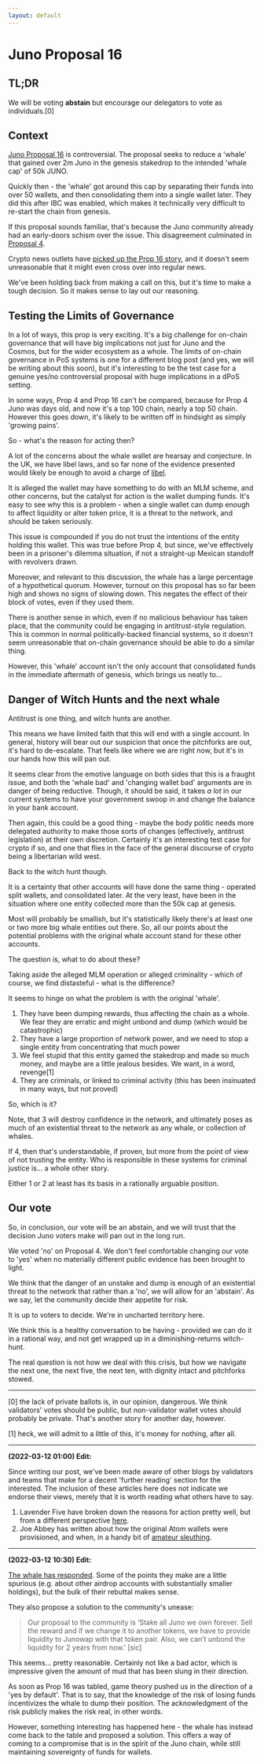 ```yaml
---
layout: default
---
```


# Juno Proposal 16

## TL;DR

We will be voting **abstain** but encourage our delegators to vote as individuals.[0]

## Context

[Juno Proposal 16](https://www.mintscan.io/juno/proposals/16) is controversial. The proposal seeks to reduce a 'whale' that gained over 2m Juno in the genesis stakedrop to the intended 'whale cap' of 50k JUNO.

Quickly then - the 'whale' got around this cap by separating their funds into over 50 wallets, and then consolidating them into a single wallet later. They did this after IBC was enabled, which makes it technically very difficult to re-start the chain from genesis.

If this proposal sounds familiar, that's because the Juno community already had an early-doors schism over the issue. This disagreement culminated in [Proposal 4](https://www.mintscan.io/juno/proposals/4).

Crypto news outlets have [picked up the Prop 16 story](https://www.coindesk.com/layer2/2022/03/11/juno-prop-16-we-can-vote-away-your-money-for-free), and it doesn't seem unreasonable that it might even cross over into regular news.

We've been holding back from making a call on this, but it's time to make a tough decision. So it makes sense to lay out our reasoning.

## Testing the Limits of Governance

In a lot of ways, this prop is very exciting. It's a big challenge for on-chain governance that will have big implications not just for Juno and the Cosmos, but for the wider ecosystem as a whole. The limits of on-chain governance in PoS systems is one for a different blog post (and yes, we will be writing about this soon), but it's interesting to be the test case for a genuine yes/no controversial proposal with huge implications in a dPoS setting.

In some ways, Prop 4 and Prop 16 can't be compared, because for Prop 4 Juno was days old, and now it's a top 100 chain, nearly a top 50 chain. However this goes down, it's likely to be written off in hindsight as simply 'growing pains'.

So - what's the reason for acting then?

A lot of the concerns about the whale wallet are hearsay and conjecture. In the UK, we have libel laws, and so far none of the evidence presented would likely be enough to avoid a charge of [libel](https://en.wikipedia.org/wiki/Libel).

It is alleged the wallet may have something to do with an MLM scheme, and other concerns, but the catalyst for action is the wallet dumping funds. It's easy to see why this is a problem - when a single wallet can dump enough to affect liquidity or alter token price, it is a threat to the network, and should be taken seriously.

This issue is compounded if you do not trust the intentions of the entity holding this wallet. This was true before Prop 4, but since, we've effectively been in a prisoner's dilemma situation, if not a straight-up Mexican standoff with revolvers drawn.

Moreover, and relevant to this discussion, the whale has a large percentage of a hypothetical quorum. However, turnout on this proposal has so far been high and shows no signs of slowing down. This negates the effect of their block of votes, even if they used them.

There is another sense in which, even if no malicious behaviour has taken place, that the community could be engaging in antitrust-style regulation. This is common in normal politically-backed financial systems, so it doesn't seem unreasonable that on-chain governance should be able to do a similar thing.

However, this 'whale' account isn't the only account that consolidated funds in the immediate aftermath of genesis, which brings us neatly to...

## Danger of Witch Hunts and the next whale

Antitrust is one thing, and witch hunts are another.

This means we have limited faith that this will end with a single account. In general, history will bear out our suspicion that once the pitchforks are out, it's hard to de-escalate. That feels like where we are right now, but it's in our hands how this will pan out.

It seems clear from the emotive language on both sides that this is a fraught issue, and both the 'whale bad' and 'changing wallet bad' arguments are in danger of being reductive. Though, it should be said, it takes _a lot_ in our current systems to have your government swoop in and change the balance in your bank account.

Then again, this could be a good thing - maybe the body politic needs more delegated authority to make those sorts of changes (effectively, antitrust legislation) at their own discretion. Certainly it's an interesting test case for crypto if so, and one that flies in the face of the general discourse of crypto being a libertarian wild west.

Back to the witch hunt though.

It is a certainty that other accounts will have done the same thing - operated split wallets, and consolidated later. At the very least, have been in the situation where one entity collected more than the 50k cap at genesis. 

Most will probably be smallish, but it's statistically likely there's at least one or two more big whale entities out there. So, all our points about the potential problems with the original whale account stand for these other accounts.

The question is, what to do about these?

Taking aside the alleged MLM operation or alleged criminality - which of course, we find distasteful - what is the difference?

It seems to hinge on what the problem is with the original 'whale'.

1. They have been dumping rewards, thus affecting the chain as a whole. We fear they are erratic and might unbond and dump (which would be catastrophic)
2. They have a large proportion of network power, and we need to stop a single entity from concentrating that much power
3. We feel stupid that this entity gamed the stakedrop and made so much money, and maybe are a little jealous besides. We want, in a word, revenge[1]
4. They are criminals, or linked to criminal activity (this has been insinuated in many ways, but not proved)

So, which is it?

Note, that 3 will destroy confidence in the network, and ultimately poses as much of an existential threat to the network as any whale, or collection of whales.

If 4, then that's understandable, if proven, but more from the point of view of not trusting the entity. Who is responsible in these systems for criminal justice is... a whole other story.

Either 1 or 2 at least has its basis in a rationally arguable position.

## Our vote

So, in conclusion, our vote will be an abstain, and we will trust that the decision Juno voters make will pan out in the long run.

We voted 'no' on Proposal 4. We don't feel comfortable changing our vote to 'yes' when no materially different public evidence has been brought to light.

We think that the danger of an unstake and dump is enough of an existential threat to the network that rather than a 'no', we will allow for an 'abstain'. As we say, let the community decide their appetite for risk.

It is up to voters to decide. We're in uncharted territory here.

We think this is a healthy conversation to be having - provided we can do it in a rational way, and not get wrapped up in a diminishing-returns witch-hunt.

The real question is not how we deal with this crisis, but how we navigate the next one, the next five, the next ten, with dignity intact and pitchforks stowed.


___

[0] the lack of private ballots is, in our opinion, dangerous. We think validators' votes should be public, but non-validator wallet votes should probably be private. That's another story for another day, however.

[1] heck, we will admit to a little of this, it's money for nothing, after all.


___

**(2022-03-12 01:00) Edit:**

Since writing our post, we've been made aware of other blogs by validators and teams that make for a decent 'further reading' section for the interested. The inclusion of these articles here does not indicate we endorse their views, merely that it is worth reading what others have to say.

1. Lavender Five have broken down the reasons for action pretty well, but from a different perspective [here](https://medium.com/@lavenderfive/8f6d5bd5d6ae).
2. Joe Abbey has written about how the original Atom wallets were provisioned, and when, in a handy bit of [amateur sleuthing](https://jabbey-io.medium.com/game-ing-stakedrops-d02a826ff791).

___

**(2022-03-12 10:30) Edit:**

[The whale has responded](https://medium.com/@WhaleJuno/our-statement-on-juno-prop-16-5a06b26e6cff). Some of the points they make are a little spurious (e.g. about other airdrop accounts with substantially smaller holdings), but the bulk of their rebuttal makes sense.

They also propose a solution to the community's unease:

> Our proposal to the community is ‘Stake all Juno we own forever. Sell the reward and if we change it to another tokens, we have to provide liquidity to Junowap with that token pair. Also, we can’t unbond the liquidity for 2 years from now.’ [sic]

This seems... pretty reasonable. Certainly not like a bad actor, which is impressive given the amount of mud that has been slung in their direction.

As soon as Prop 16 was tabled, game theory pushed us in the direction of a 'yes by default'. That is to say, that the knowledge of the risk of losing funds incentivizes the whale to dump their position. The acknowledgment of the risk publicly makes the risk real, in other words.

However, something interesting has happened here - the whale has instead come back to the table and proposed a solution. This offers a way of coming to a compromise that is in the spirit of the Juno chain, while still maintaining sovereignty of funds for wallets.

